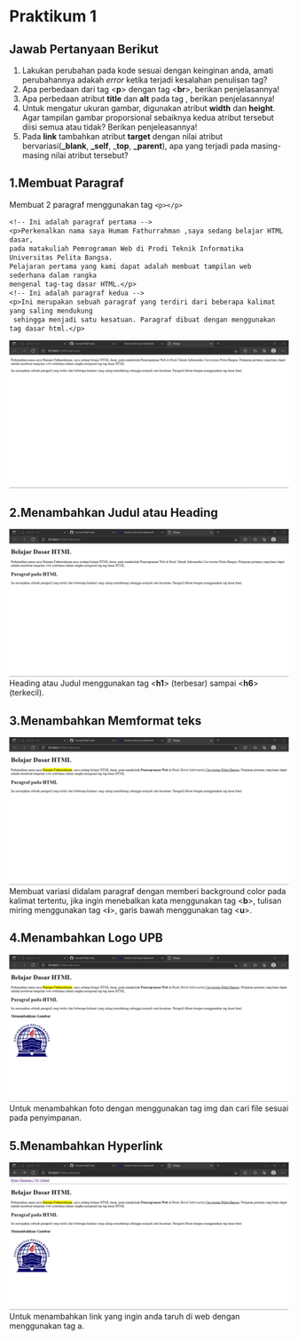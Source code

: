 # Praktikum 1

## Jawab Pertanyaan Berikut
1. Lakukan perubahan pada kode sesuai dengan keinginan anda, amati perubahannya adakah *error* ketika terjadi kesalahan penulisan tag?
2. Apa perbedaan dari tag <**p**> dengan tag <**br**>, berikan penjelasannya!
3. Apa perbedaan atribut **title** dan **alt** pada tag <img>, berikan penjelasannya!
4. Untuk mengatur ukuran gambar, digunakan atribut **width** dan **height**. Agar tampilan gambar proporsional sebaiknya kedua atribut tersebut diisi semua atau tidak? Berikan penjeleasannya!
5. Pada **link** tambahkan atribut **target** dengan nilai atribut bervariasi(**_blank**, **_self**, _**top**, **_parent**), apa yang terjadi pada masing-masing nilai atribut tersebut?

## 1.Membuat Paragraf
Membuat 2 paragraf menggunakan tag ``` <p></p> ```
```
<!-- Ini adalah paragraf pertama -->
<p>Perkenalkan nama saya Humam Fathurrahman ,saya sedang belajar HTML dasar, 
pada matakuliah Pemrograman Web di Prodi Teknik Informatika Universitas Pelita Bangsa. 
Pelajaran pertama yang kami dapat adalah membuat tampilan web sederhana dalam rangka 
mengenal tag-tag dasar HTML.</p>
<!-- Ini adalah paragraf kedua -->
<p>Ini merupakan sebuah paragraf yang terdiri dari beberapa kalimat yang saling mendukung
 sehingga menjadi satu kesatuan. Paragraf dibuat dengan menggunakan tag dasar html.</p>
```

![paragraf](SS/paragraf.png) 


## 2.Menambahkan Judul atau Heading
![heading](SS/heading.png)
Heading atau Judul menggunakan tag <**h1**> (terbesar) sampai <**h6**> (terkecil).

## 3.Menambahkan Memformat teks
![format_teks](SS/formatteks.png)
Membuat variasi didalam paragraf dengan memberi background color pada kalimat tertentu, jika ingin menebalkan kata menggunakan tag <**b**>, tulisan miring menggunakan tag <**i**>, garis bawah menggunakan tag <**u**>.

## 4.Menambahkan Logo UPB
![LogoUPB](SS/menambahkanLogoUPB.png)
Untuk menambahkan foto dengan menggunakan tag img dan cari file sesuai pada penyimpanan. 

## 5.Menambahkan Hyperlink
![Hyperlink](SS/hyperlink.png)
Untuk menambahkan link yang ingin anda taruh di web dengan menggunakan tag a. 